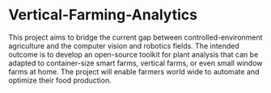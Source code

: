 # Vertical-Farming-Analytics
This project aims to bridge the current gap between controlled-environment agriculture and the computer vision and robotics fields. The intended outcome is to develop an open-source toolkit for plant analysis that can be adapted to container-size smart farms, vertical farms, or even small window farms at home. The project will enable farmers world wide to automate and optimize their food production.
